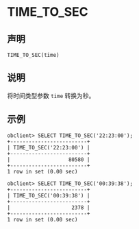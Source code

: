 TIME_TO_SEC
================================



声明
-----------------------

```unknow
TIME_TO_SEC(time)
```



说明
-----------------------

将时间类型参数 `time` 转换为秒。

示例
-----------------------

```unknow
obclient> SELECT TIME_TO_SEC('22:23:00');
+-------------------------+
| TIME_TO_SEC('22:23:00') |
+-------------------------+
|                   80580 |
+-------------------------+
1 row in set (0.00 sec)

obclient> SELECT TIME_TO_SEC('00:39:38');
+-------------------------+
| TIME_TO_SEC('00:39:38') |
+-------------------------+
|                    2378 |
+-------------------------+
1 row in set (0.00 sec)
```
